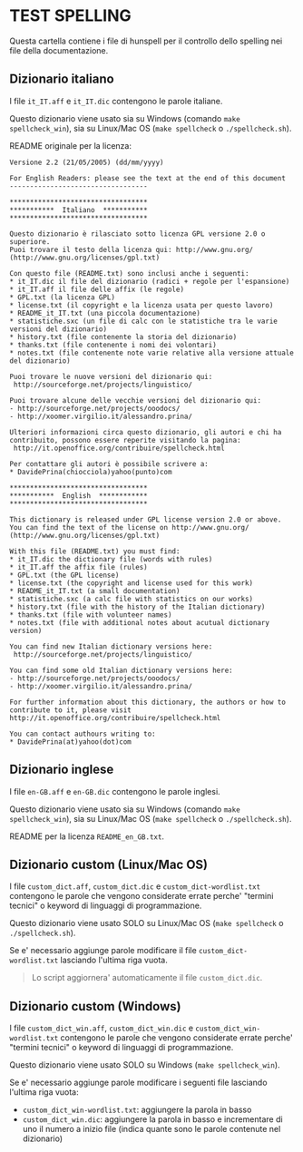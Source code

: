 # TEST SPELLING

Questa cartella contiene i file di hunspell
per il controllo dello spelling nei file della documentazione.

## Dizionario italiano
I file ```it_IT.aff``` e ```it_IT.dic``` contengono le parole italiane.


Questo dizionario viene usato sia su Windows (comando ```make spellcheck_win```),
sia su Linux/Mac OS (```make spellcheck``` o ```./spellcheck.sh```).

README originale per la licenza:
```
Versione 2.2 (21/05/2005) (dd/mm/yyyy)

For English Readers: please see the text at the end of this document
----------------------------------

**********************************
***********  Italiano  ***********
**********************************

Questo dizionario è rilasciato sotto licenza GPL versione 2.0 o superiore.
Puoi trovare il testo della licenza qui: http://www.gnu.org/ (http://www.gnu.org/licenses/gpl.txt)

Con questo file (README.txt) sono inclusi anche i seguenti:
* it_IT.dic il file del dizionario (radici + regole per l'espansione)
* it_IT.aff il file delle affix (le regole)
* GPL.txt (la licenza GPL)
* license.txt (il copyright e la licenza usata per questo lavoro)
* README_it_IT.txt (una piccola documentazione)
* statistiche.sxc (un file di calc con le statistiche tra le varie versioni del dizionario)
* history.txt (file contenente la storia del dizionario)
* thanks.txt (file contenente i nomi dei volontari)
* notes.txt (file contenente note varie relative alla versione attuale del dizionario)

Puoi trovare le nuove versioni del dizionario qui:
 http://sourceforge.net/projects/linguistico/

Puoi trovare alcune delle vecchie versioni del dizionario qui:
- http://sourceforge.net/projects/ooodocs/
- http://xoomer.virgilio.it/alessandro.prina/

Ulteriori informazioni circa questo dizionario, gli autori e chi ha contribuito, possono essere reperite visitando la pagina:
 http://it.openoffice.org/contribuire/spellcheck.html

Per contattare gli autori è possibile scrivere a:
* DavidePrina(chiocciola)yahoo(punto)com

**********************************
***********  English  ************
**********************************

This dictionary is released under GPL license version 2.0 or above.
You can find the text of the license on http://www.gnu.org/ (http://www.gnu.org/licenses/gpl.txt)

With this file (README.txt) you must find:
* it_IT.dic the dictionary file (words with rules)
* it_IT.aff the affix file (rules)
* GPL.txt (the GPL license)
* license.txt (the copyright and license used for this work)
* README_it_IT.txt (a small documentation)
* statistiche.sxc (a calc file with statistics on our works)
* history.txt (file with the history of the Italian dictionary)
* thanks.txt (file with volunteer names)
* notes.txt (file with additional notes about acutual dictionary version)

You can find new Italian dictionary versions here:
 http://sourceforge.net/projects/linguistico/

You can find some old Italian dictionary versions here:
- http://sourceforge.net/projects/ooodocs/
- http://xoomer.virgilio.it/alessandro.prina/

For further information about this dictionary, the authors or how to contribute to it, please visit http://it.openoffice.org/contribuire/spellcheck.html

You can contact authours writing to:
* DavidePrina(at)yahoo(dot)com
```

## Dizionario inglese
I file ```en-GB.aff``` e ```en-GB.dic``` contengono le parole inglesi.

Questo dizionario viene usato sia su Windows (comando ```make spellcheck_win```),
sia su Linux/Mac OS (```make spellcheck``` o ```./spellcheck.sh```).

README per la licenza ```README_en_GB.txt```.

## Dizionario custom (Linux/Mac OS)
I file ```custom_dict.aff```, ```custom_dict.dic``` e ```custom_dict-wordlist.txt``` contengono le parole che vengono considerate errate perche' "termini tecnici" o keyword di linguaggi di programmazione.

Questo dizionario viene usato SOLO su Linux/Mac OS (```make spellcheck``` o ```./spellcheck.sh```).

Se e' necessario aggiunge parole modificare il file ```custom_dict-wordlist.txt```
lasciando l'ultima riga vuota.
> Lo script aggiornera' automaticamente il file ```custom_dict.dic```.

## Dizionario custom (Windows)
I file ```custom_dict_win.aff```, ```custom_dict_win.dic``` e ```custom_dict_win-wordlist.txt``` contengono le parole che vengono considerate errate perche' "termini tecnici" o keyword di linguaggi di programmazione.

Questo dizionario viene usato SOLO su Windows (```make spellcheck_win```).

Se e' necessario aggiunge parole modificare i seguenti file lasciando l'ultima riga vuota:
* ```custom_dict_win-wordlist.txt```: aggiungere la parola in basso
* ```custom_dict_win.dic```: aggiungere la parola in basso e incrementare di uno il numero
a inizio file (indica quante sono le parole contenute nel dizionario)
